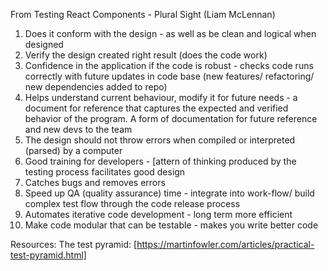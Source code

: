 From Testing React Components - Plural Sight (Liam McLennan)

1. Does it conform with the design - as well as be clean and logical when designed
2. Verify the design created right result (does the code work)
3. Confidence in the application if the code is robust - checks code runs correctly with future updates in code base (new features/ refactoring/ new dependencies added to repo)
4. Helps understand current behaviour, modify it for future needs - a document for reference that captures the expected and verified behavior of the program. A form of documentation for future reference and new devs to the team
5. The design should not throw errors when compiled or interpreted (parsed) by a computer
6. Good training for developers - [attern of thinking produced by the testing process facilitates good design
7. Catches bugs and removes errors
8. Speed up QA (quality assurance) time - integrate into work-flow/ build complex test flow through the code release process
9. Automates iterative code development - long term more efficient
10. Make code modular that can be testable - makes you write better code

Resources:
The test pyramid:
[https://martinfowler.com/articles/practical-test-pyramid.html]